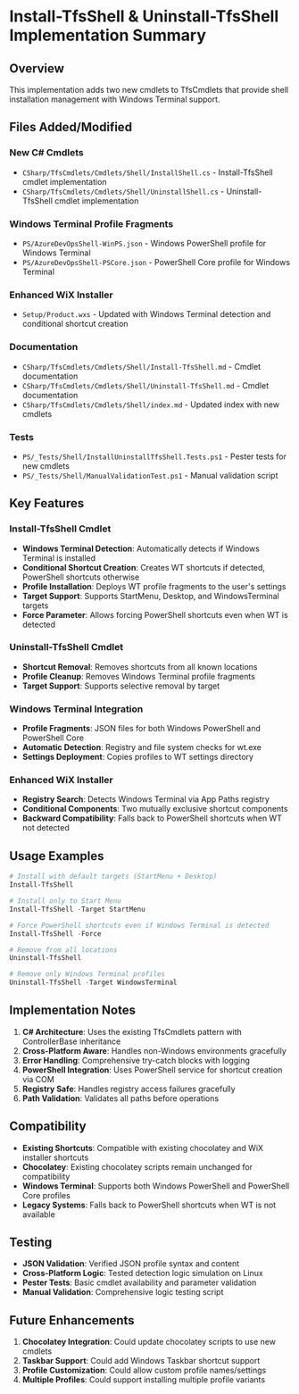 # Install-TfsShell & Uninstall-TfsShell Implementation Summary

## Overview
This implementation adds two new cmdlets to TfsCmdlets that provide shell installation management with Windows Terminal support.

## Files Added/Modified

### New C# Cmdlets
- `CSharp/TfsCmdlets/Cmdlets/Shell/InstallShell.cs` - Install-TfsShell cmdlet implementation
- `CSharp/TfsCmdlets/Cmdlets/Shell/UninstallShell.cs` - Uninstall-TfsShell cmdlet implementation

### Windows Terminal Profile Fragments
- `PS/AzureDevOpsShell-WinPS.json` - Windows PowerShell profile for Windows Terminal
- `PS/AzureDevOpsShell-PSCore.json` - PowerShell Core profile for Windows Terminal

### Enhanced WiX Installer
- `Setup/Product.wxs` - Updated with Windows Terminal detection and conditional shortcut creation

### Documentation
- `CSharp/TfsCmdlets/Cmdlets/Shell/Install-TfsShell.md` - Cmdlet documentation
- `CSharp/TfsCmdlets/Cmdlets/Shell/Uninstall-TfsShell.md` - Cmdlet documentation
- `CSharp/TfsCmdlets/Cmdlets/Shell/index.md` - Updated index with new cmdlets

### Tests
- `PS/_Tests/Shell/InstallUninstallTfsShell.Tests.ps1` - Pester tests for new cmdlets
- `PS/_Tests/Shell/ManualValidationTest.ps1` - Manual validation script

## Key Features

### Install-TfsShell Cmdlet
- **Windows Terminal Detection**: Automatically detects if Windows Terminal is installed
- **Conditional Shortcut Creation**: Creates WT shortcuts if detected, PowerShell shortcuts otherwise
- **Profile Installation**: Deploys WT profile fragments to the user's settings
- **Target Support**: Supports StartMenu, Desktop, and WindowsTerminal targets
- **Force Parameter**: Allows forcing PowerShell shortcuts even when WT is detected

### Uninstall-TfsShell Cmdlet
- **Shortcut Removal**: Removes shortcuts from all known locations
- **Profile Cleanup**: Removes Windows Terminal profile fragments
- **Target Support**: Supports selective removal by target

### Windows Terminal Integration
- **Profile Fragments**: JSON files for both Windows PowerShell and PowerShell Core
- **Automatic Detection**: Registry and file system checks for wt.exe
- **Settings Deployment**: Copies profiles to WT settings directory

### Enhanced WiX Installer
- **Registry Search**: Detects Windows Terminal via App Paths registry
- **Conditional Components**: Two mutually exclusive shortcut components
- **Backward Compatibility**: Falls back to PowerShell shortcuts when WT not detected

## Usage Examples

```powershell
# Install with default targets (StartMenu + Desktop)
Install-TfsShell

# Install only to Start Menu
Install-TfsShell -Target StartMenu

# Force PowerShell shortcuts even if Windows Terminal is detected
Install-TfsShell -Force

# Remove from all locations
Uninstall-TfsShell

# Remove only Windows Terminal profiles
Uninstall-TfsShell -Target WindowsTerminal
```

## Implementation Notes

1. **C# Architecture**: Uses the existing TfsCmdlets pattern with ControllerBase inheritance
2. **Cross-Platform Aware**: Handles non-Windows environments gracefully
3. **Error Handling**: Comprehensive try-catch blocks with logging
4. **PowerShell Integration**: Uses PowerShell service for shortcut creation via COM
5. **Registry Safe**: Handles registry access failures gracefully
6. **Path Validation**: Validates all paths before operations

## Compatibility

- **Existing Shortcuts**: Compatible with existing chocolatey and WiX installer shortcuts
- **Chocolatey**: Existing chocolatey scripts remain unchanged for compatibility
- **Windows Terminal**: Supports both Windows PowerShell and PowerShell Core profiles
- **Legacy Systems**: Falls back to PowerShell shortcuts when WT is not available

## Testing

- **JSON Validation**: Verified JSON profile syntax and content
- **Cross-Platform Logic**: Tested detection logic simulation on Linux
- **Pester Tests**: Basic cmdlet availability and parameter validation
- **Manual Validation**: Comprehensive logic testing script

## Future Enhancements

1. **Chocolatey Integration**: Could update chocolatey scripts to use new cmdlets
2. **Taskbar Support**: Could add Windows Taskbar shortcut support
3. **Profile Customization**: Could allow custom profile names/settings
4. **Multiple Profiles**: Could support installing multiple profile variants